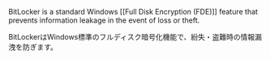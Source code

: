 
BitLocker is a standard Windows [[Full Disk Encryption (FDE)]] feature that prevents information leakage in the event of loss or theft.

BitLockerはWindows標準のフルディスク暗号化機能で、紛失・盗難時の情報漏洩を防ぎます。

